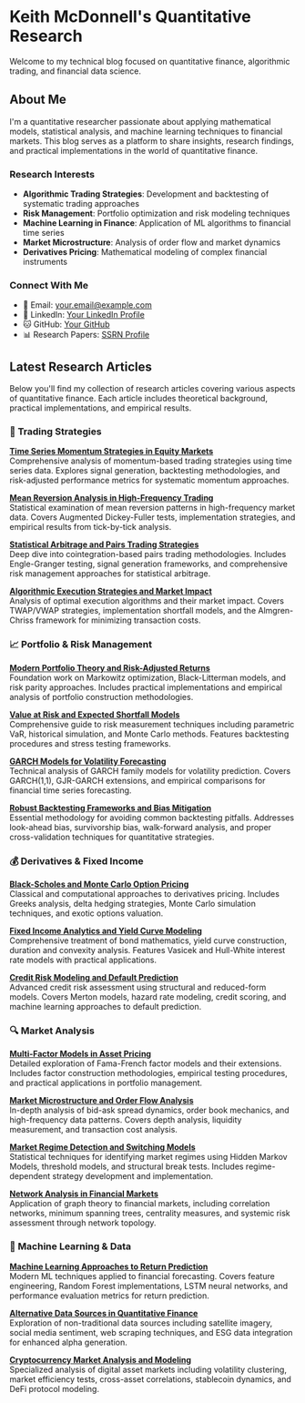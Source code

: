 # Keith McDonnell's Quantitative Research

Welcome to my technical blog focused on quantitative finance, algorithmic trading, and financial data science.

## About Me

I'm a quantitative researcher passionate about applying mathematical models, statistical analysis, and machine learning techniques to financial markets. This blog serves as a platform to share insights, research findings, and practical implementations in the world of quantitative finance.

### Research Interests
- **Algorithmic Trading Strategies**: Development and backtesting of systematic trading approaches
- **Risk Management**: Portfolio optimization and risk modeling techniques
- **Machine Learning in Finance**: Application of ML algorithms to financial time series
- **Market Microstructure**: Analysis of order flow and market dynamics
- **Derivatives Pricing**: Mathematical modeling of complex financial instruments

### Connect With Me
- 📧 Email: [your.email@example.com](mailto:your.email@example.com)
- 💼 LinkedIn: [Your LinkedIn Profile](https://linkedin.com/in/yourprofile)
- 🐱 GitHub: [Your GitHub](https://github.com/yourusername)
- 📊 Research Papers: [SSRN Profile](https://ssrn.com/author=yourprofile)

## Latest Research Articles

Below you'll find my collection of research articles covering various aspects of quantitative finance. Each article includes theoretical background, practical implementations, and empirical results.

### 🎯 Trading Strategies

**[Time Series Momentum Strategies in Equity Markets](momentum_strategies.md)**  
Comprehensive analysis of momentum-based trading strategies using time series data. Explores signal generation, backtesting methodologies, and risk-adjusted performance metrics for systematic momentum approaches.

**[Mean Reversion Analysis in High-Frequency Trading](mean_reversion_analysis.md)**  
Statistical examination of mean reversion patterns in high-frequency market data. Covers Augmented Dickey-Fuller tests, implementation strategies, and empirical results from tick-by-tick analysis.

**[Statistical Arbitrage and Pairs Trading Strategies](pairs_trading.md)**  
Deep dive into cointegration-based pairs trading methodologies. Includes Engle-Granger testing, signal generation frameworks, and comprehensive risk management approaches for statistical arbitrage.

**[Algorithmic Execution Strategies and Market Impact](algorithmic_execution.md)**  
Analysis of optimal execution algorithms and their market impact. Covers TWAP/VWAP strategies, implementation shortfall models, and the Almgren-Chriss framework for minimizing transaction costs.

### 📈 Portfolio & Risk Management

**[Modern Portfolio Theory and Risk-Adjusted Returns](portfolio_optimization.md)**  
Foundation work on Markowitz optimization, Black-Litterman models, and risk parity approaches. Includes practical implementations and empirical analysis of portfolio construction methodologies.

**[Value at Risk and Expected Shortfall Models](risk_models.md)**  
Comprehensive guide to risk measurement techniques including parametric VaR, historical simulation, and Monte Carlo methods. Features backtesting procedures and stress testing frameworks.

**[GARCH Models for Volatility Forecasting](volatility_modeling.md)**  
Technical analysis of GARCH family models for volatility prediction. Covers GARCH(1,1), GJR-GARCH extensions, and empirical comparisons for financial time series forecasting.

**[Robust Backtesting Frameworks and Bias Mitigation](backtesting_framework.md)**  
Essential methodology for avoiding common backtesting pitfalls. Addresses look-ahead bias, survivorship bias, walk-forward analysis, and proper cross-validation techniques for quantitative strategies.

### 💰 Derivatives & Fixed Income

**[Black-Scholes and Monte Carlo Option Pricing](options_pricing.md)**  
Classical and computational approaches to derivatives pricing. Includes Greeks analysis, delta hedging strategies, Monte Carlo simulation techniques, and exotic options valuation.

**[Fixed Income Analytics and Yield Curve Modeling](fixed_income_analytics.md)**  
Comprehensive treatment of bond mathematics, yield curve construction, duration and convexity analysis. Features Vasicek and Hull-White interest rate models with practical applications.

**[Credit Risk Modeling and Default Prediction](credit_risk_modeling.md)**  
Advanced credit risk assessment using structural and reduced-form models. Covers Merton models, hazard rate modeling, credit scoring, and machine learning approaches to default prediction.

### 🔍 Market Analysis

**[Multi-Factor Models in Asset Pricing](factor_models.md)**  
Detailed exploration of Fama-French factor models and their extensions. Includes factor construction methodologies, empirical testing procedures, and practical applications in portfolio management.

**[Market Microstructure and Order Flow Analysis](market_microstructure.md)**  
In-depth analysis of bid-ask spread dynamics, order book mechanics, and high-frequency data patterns. Covers depth analysis, liquidity measurement, and transaction cost analysis.

**[Market Regime Detection and Switching Models](regime_detection.md)**  
Statistical techniques for identifying market regimes using Hidden Markov Models, threshold models, and structural break tests. Includes regime-dependent strategy development and implementation.

**[Network Analysis in Financial Markets](network_analysis.md)**  
Application of graph theory to financial markets, including correlation networks, minimum spanning trees, centrality measures, and systemic risk assessment through network topology.

### 🤖 Machine Learning & Data

**[Machine Learning Approaches to Return Prediction](machine_learning_returns.md)**  
Modern ML techniques applied to financial forecasting. Covers feature engineering, Random Forest implementations, LSTM neural networks, and performance evaluation metrics for return prediction.

**[Alternative Data Sources in Quantitative Finance](alternative_data.md)**  
Exploration of non-traditional data sources including satellite imagery, social media sentiment, web scraping techniques, and ESG data integration for enhanced alpha generation.

**[Cryptocurrency Market Analysis and Modeling](cryptocurrency_analysis.md)**  
Specialized analysis of digital asset markets including volatility clustering, market efficiency tests, cross-asset correlations, stablecoin dynamics, and DeFi protocol modeling.

